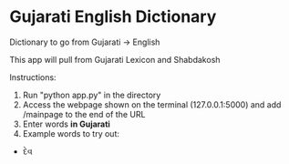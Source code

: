 # Gujarati English Dictionary
Dictionary to go from Gujarati -> English

This app will pull from Gujarati Lexicon and Shabdakosh

Instructions:
1. Run "python app.py" in the directory
2. Access the webpage shown on the terminal (127.0.0.1:5000) and add /mainpage to the end of the URL
3. Enter words **in Gujarati**
4. Example words to try out:
  * દેવ
